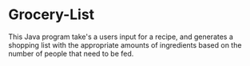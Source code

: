 # Grocery-List
This Java program take's a users input for a recipe, and generates a shopping list with the appropriate amounts of ingredients based on the number of people that need to be fed. 
